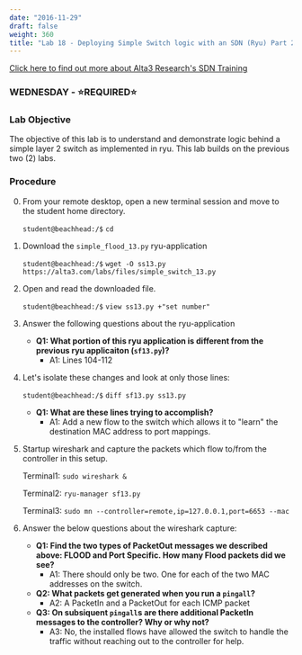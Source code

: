 ```yaml
---
date: "2016-11-29"
draft: false
weight: 360
title: "Lab 18 - Deploying Simple Switch logic with an SDN (Ryu) Part 2"
---
```

[Click here to find out more about Alta3 Research's SDN Training](https://alta3.com/courses/sdn)

### WEDNESDAY - &#x2B50;REQUIRED&#x2B50;

### Lab Objective
The objective of this lab is to understand and demonstrate logic behind a simple layer 2 switch as implemented in ryu. This lab builds on the previous two (2) labs.

### Procedure

0. From your remote desktop, open a new terminal session and move to the student home directory.

    `student@beachhead:/$` `cd`

0. Download the `simple_flood_13.py` ryu-application

    `student@beachhead:/$` `wget -O ss13.py https://alta3.com/labs/files/simple_switch_13.py`
 
0. Open and read the downloaded file.

    `student@beachhead:/$` `view ss13.py +"set number"`

0. Answer the following questions about the ryu-application

    - **Q1: What portion of this ryu application is different from the previous ryu applicaiton (`sf13.py`)?**
      - A1: Lines 104-112

0. Let's isolate these changes and look at only those lines:

    `student@beachhead:/$` `diff sf13.py ss13.py`

    - **Q1: What are these lines trying to accomplish?**
      - A1: Add a new flow to the switch which allows it to "learn" the destination MAC address to port mappings.

0. Startup wireshark and capture the packets which flow to/from the controller in this setup.

    Terminal1: `sudo wireshark &`
    
    Terminal2: `ryu-manager sf13.py`

    Terminal3: `sudo mn --controller=remote,ip=127.0.0.1,port=6653 --mac`

0. Answer the below questions about the wireshark capture:

    - **Q1: Find the two types of PacketOut messages we described above: FLOOD and Port Specific. How many Flood packets did we see?**
      - A1: There should only be two.  One for each of the two MAC addresses on the switch.
    - **Q2: What packets get generated when you run a `pingall`?**
      - A2: A PacketIn and a PacketOut for each ICMP packet
    - **Q3: On subsiquent `pingall`s are there additional PacketIn messages to the controller? Why or why not?**
      - A3: No, the installed flows have allowed the switch to handle the traffic without reaching out to the controller for help.
